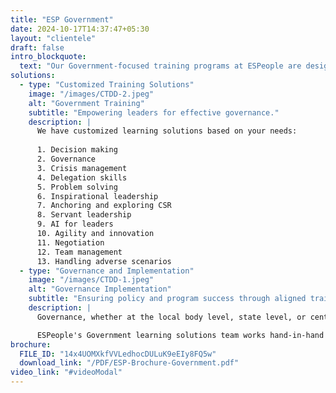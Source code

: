 ```yaml
---
title: "ESP Government"
date: 2024-10-17T14:37:47+05:30
layout: "clientele"
draft: false
intro_blockquote:
  text: "Our Government-focused training programs at ESPeople are designed to empower leaders with essential skills in decision-making, crisis management, servant leadership, innovation, and more, enabling them to lead with agility, responsibility, and resilience."
solutions:
  - type: "Customized Training Solutions"
    image: "/images/CTDD-2.jpeg"
    alt: "Government Training"
    subtitle: "Empowering leaders for effective governance."
    description: |
      We have customized learning solutions based on your needs:
      
      1. Decision making  
      2. Governance  
      3. Crisis management  
      4. Delegation skills  
      5. Problem solving  
      6. Inspirational leadership  
      7. Anchoring and exploring CSR  
      8. Servant leadership  
      9. AI for leaders  
      10. Agility and innovation  
      11. Negotiation  
      12. Team management  
      13. Handling adverse scenarios
  - type: "Governance and Implementation"
    image: "/images/CTDD-1.jpeg"
    alt: "Governance Implementation"
    subtitle: "Ensuring policy and program success through aligned training."
    description: |
      Governance, whether at the local body level, state level, or central level, periodically requires alignment on various policies and programs. Preparing for a higher degree of deliverables requires preparedness, awareness, motivation, and zeal to ensure government programs and projects reach the common man. 

      ESPeople's Government learning solutions team works hand-in-hand with the government to train the entire machinery for reaching the people beneficiaries.
brochure:
  FILE_ID: "14x4UOMXkfVVLedhocDULuK9eEIy8FQ5w"
  download_link: "/PDF/ESP-Brochure-Government.pdf"
video_link: "#videoModal"
---
```

